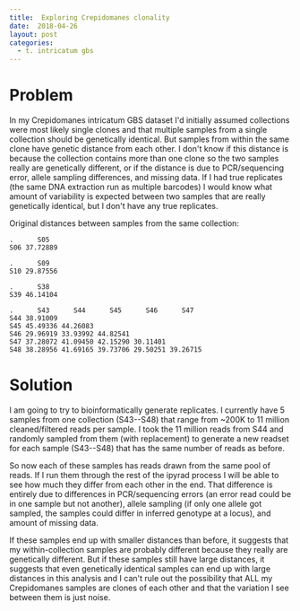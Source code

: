 ```yaml
---
title:  Exploring Crepidomanes clonality
date:  2018-04-26
layout: post
categories:
  - t. intricatum gbs
---
```

# Problem

In my Crepidomanes intricatum GBS dataset I'd initially assumed collections were most likely single clones and that multiple samples from a single collection should be genetically identical. But samples from within the same clone have genetic distance from each other. I don't know if this distance is because the collection contains more than one clone so the two samples really are genetically different, or if the distance is due to PCR/sequencing error, allele sampling differences, and missing data. If I had true replicates (the same DNA extraction run as multiple barcodes) I would know what amount of variability is expected between two samples that are really genetically identical, but I don't have any true replicates.

Original distances between samples from the same collection:
~~~
.      S05
S06 37.72889

.      S09
S10 29.87556

.      S38
S39 46.14104

.      S43      S44      S45      S46      S47
S44 38.91009
S45 45.49336 44.26083
S46 29.96919 33.93992 44.82541
S47 37.28072 41.09450 42.15290 30.11401
S48 38.28956 41.69165 39.73706 29.50251 39.26715
~~~

# Solution

I am going to try to bioinformatically generate replicates. I currently have 5 samples from one collection (S43--S48) that range from ~200K to 11 million cleaned/filtered reads per sample. I took the 11 million reads from S44 and randomly sampled from them (with replacement) to generate a new readset for each sample (S43--S48) that has the same number of reads as before.

So now each of these samples has reads drawn from the same pool of reads. If I run them through the rest of the ipyrad process I will be able to see how much they differ from each other in the end. That difference is entirely due to differences in PCR/sequencing errors (an error read could be in one sample but not another), allele sampling (if only one allele got sampled, the samples could differ in inferred genotype at a locus), and amount of missing data.

If these samples end up with smaller distances than before, it suggests that my within-collection samples are probably different because they really are genetically different. But if these samples still have large distances, it suggests that even genetically identical samples can end up with large distances in this analysis and I can't rule out the possibility that ALL my Crepidomanes samples are clones of each other and that the variation I see between them is just noise.
